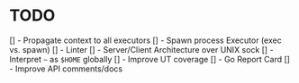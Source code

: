 # TODO

[] - Propagate context to all executors
[] - Spawn process Executor (exec vs. spawn)
[] - Linter
[] - Server/Client Architecture over UNIX sock
[] - Interpret `~` as `$HOME` globally
[] - Improve UT coverage
[] - Go Report Card
[] - Improve API comments/docs
